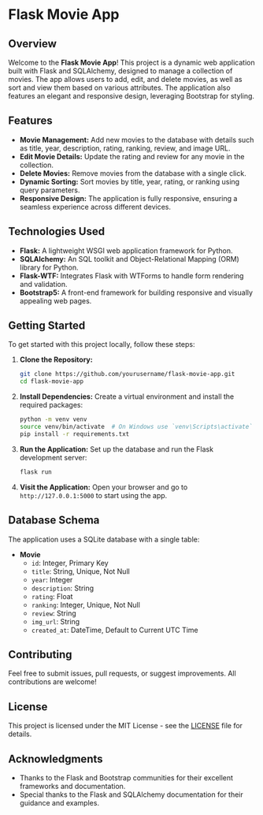 # Flask Movie App

## Overview

Welcome to the **Flask Movie App**! This project is a dynamic web application built with Flask and SQLAlchemy, designed to manage a collection of movies. The app allows users to add, edit, and delete movies, as well as sort and view them based on various attributes. The application also features an elegant and responsive design, leveraging Bootstrap for styling.

## Features

- **Movie Management:** Add new movies to the database with details such as title, year, description, rating, ranking, review, and image URL.
- **Edit Movie Details:** Update the rating and review for any movie in the collection.
- **Delete Movies:** Remove movies from the database with a single click.
- **Dynamic Sorting:** Sort movies by title, year, rating, or ranking using query parameters.
- **Responsive Design:** The application is fully responsive, ensuring a seamless experience across different devices.

## Technologies Used

- **Flask:** A lightweight WSGI web application framework for Python.
- **SQLAlchemy:** An SQL toolkit and Object-Relational Mapping (ORM) library for Python.
- **Flask-WTF:** Integrates Flask with WTForms to handle form rendering and validation.
- **Bootstrap5:** A front-end framework for building responsive and visually appealing web pages.

## Getting Started

To get started with this project locally, follow these steps:

1. **Clone the Repository:**
    ```bash
    git clone https://github.com/yourusername/flask-movie-app.git
    cd flask-movie-app
    ```

2. **Install Dependencies:**
    Create a virtual environment and install the required packages:
    ```bash
    python -m venv venv
    source venv/bin/activate  # On Windows use `venv\Scripts\activate`
    pip install -r requirements.txt
    ```

3. **Run the Application:**
    Set up the database and run the Flask development server:
    ```bash
    flask run
    ```

4. **Visit the Application:**
    Open your browser and go to `http://127.0.0.1:5000` to start using the app.

## Database Schema

The application uses a SQLite database with a single table:

- **Movie**
  - `id`: Integer, Primary Key
  - `title`: String, Unique, Not Null
  - `year`: Integer
  - `description`: String
  - `rating`: Float
  - `ranking`: Integer, Unique, Not Null
  - `review`: String
  - `img_url`: String
  - `created_at`: DateTime, Default to Current UTC Time

## Contributing

Feel free to submit issues, pull requests, or suggest improvements. All contributions are welcome!

## License

This project is licensed under the MIT License - see the [LICENSE](LICENSE) file for details.

## Acknowledgments

- Thanks to the Flask and Bootstrap communities for their excellent frameworks and documentation.
- Special thanks to the Flask and SQLAlchemy documentation for their guidance and examples.

